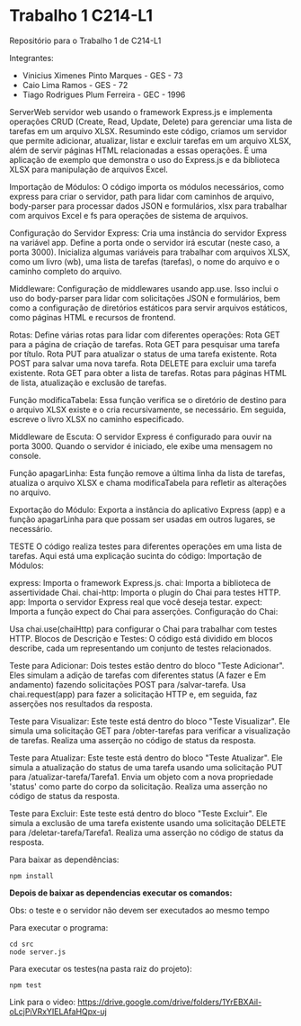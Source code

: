 # Trabalho 1 C214-L1

Repositório para o Trabalho 1 de C214-L1

Integrantes:
- Vinicius Ximenes Pinto Marques - GES - 73
- Caio Lima Ramos - GES - 72
- Tiago Rodrigues Plum Ferreira - GEC - 1996


ServerWeb
servidor web usando o framework Express.js e implementa operações CRUD (Create, Read, Update, Delete) para gerenciar uma lista de tarefas em um arquivo XLSX. Resumindo este código, criamos um servidor que permite adicionar, atualizar, listar e excluir tarefas em um arquivo XLSX, além de servir páginas HTML relacionadas a essas operações. É uma aplicação de exemplo que demonstra o uso do Express.js e da biblioteca XLSX para manipulação de arquivos Excel.

Importação de Módulos:
O código importa os módulos necessários, como express para criar o servidor, path para lidar com caminhos de arquivo, body-parser para processar dados JSON e formulários, xlsx para trabalhar com arquivos Excel e fs para operações de sistema de arquivos.

Configuração do Servidor Express:
Cria uma instância do servidor Express na variável app.
Define a porta onde o servidor irá escutar (neste caso, a porta 3000).
Inicializa algumas variáveis para trabalhar com arquivos XLSX, como um livro (wb), uma lista de tarefas (tarefas), o nome do arquivo e o caminho completo do arquivo.

Middleware:
Configuração de middlewares usando app.use. Isso inclui o uso do body-parser para lidar com solicitações JSON e formulários, bem como a configuração de diretórios estáticos para servir arquivos estáticos, como 
páginas HTML e recursos de frontend.

Rotas:
Define várias rotas para lidar com diferentes operações:
Rota GET para a página de criação de tarefas.
Rota GET para pesquisar uma tarefa por título.
Rota PUT para atualizar o status de uma tarefa existente.
Rota POST para salvar uma nova tarefa.
Rota DELETE para excluir uma tarefa existente.
Rota GET para obter a lista de tarefas.
Rotas para páginas HTML de lista, atualização e exclusão de tarefas.

Função modificaTabela:
Essa função verifica se o diretório de destino para o arquivo XLSX existe e o cria recursivamente, se necessário. Em seguida, escreve o livro XLSX no caminho especificado.

Middleware de Escuta:
O servidor Express é configurado para ouvir na porta 3000. Quando o servidor é iniciado, ele exibe uma mensagem no console.

Função apagarLinha:
Esta função remove a última linha da lista de tarefas, atualiza o arquivo XLSX e chama modificaTabela para refletir as alterações no arquivo.

Exportação do Módulo:
Exporta a instância do aplicativo Express (app) e a função apagarLinha para que possam ser usadas em outros lugares, se necessário.


TESTE
 O código realiza testes para diferentes operações em uma lista de tarefas. Aqui está uma explicação sucinta do código:
Importação de Módulos:

express: Importa o framework Express.js.
chai: Importa a biblioteca de assertividade Chai.
chai-http: Importa o plugin do Chai para testes HTTP.
app: Importa o servidor Express real que você deseja testar.
expect: Importa a função expect do Chai para asserções.
Configuração do Chai:

Usa chai.use(chaiHttp) para configurar o Chai para trabalhar com testes HTTP.
Blocos de Descrição e Testes:
O código está dividido em blocos describe, cada um representando um conjunto de testes relacionados.

Teste para Adicionar:
Dois testes estão dentro do bloco "Teste Adicionar". Eles simulam a adição de tarefas com diferentes status (A fazer e Em andamento) fazendo solicitações POST para /salvar-tarefa.
Usa chai.request(app) para fazer a solicitação HTTP e, em seguida, faz asserções nos resultados da resposta.

Teste para Visualizar:
Este teste está dentro do bloco "Teste Visualizar". Ele simula uma solicitação GET para /obter-tarefas para verificar a visualização de tarefas.
Realiza uma asserção no código de status da resposta.

Teste para Atualizar:
Este teste está dentro do bloco "Teste Atualizar". Ele simula a atualização do status de uma tarefa usando uma solicitação PUT para /atualizar-tarefa/Tarefa1.
Envia um objeto com a nova propriedade 'status' como parte do corpo da solicitação.
Realiza uma asserção no código de status da resposta.

Teste para Excluir:
Este teste está dentro do bloco "Teste Excluir". Ele simula a exclusão de uma tarefa existente usando uma solicitação DELETE para /deletar-tarefa/Tarefa1.
Realiza uma asserção no código de status da resposta.

Para baixar as dependências:
```
npm install
````
**Depois de baixar as dependencias executar os comandos:**

Obs: o teste e o servidor não devem ser executados ao mesmo tempo

Para executar o programa:
```
cd src
node server.js
```
Para executar os testes(na pasta raiz do projeto):
```
npm test
```

Link para o video:
https://drive.google.com/drive/folders/1YrEBXAil-oLcjPiVRxYIELAfaHQpx-uj
